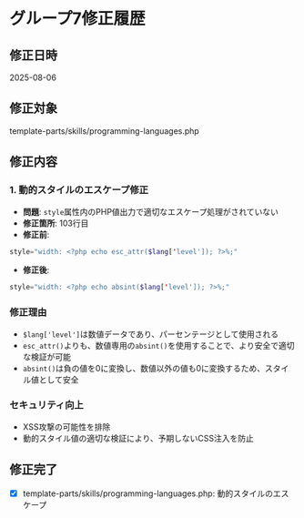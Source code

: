 # グループ7修正履歴

## 修正日時
2025-08-06

## 修正対象
template-parts/skills/programming-languages.php

## 修正内容

### 1. 動的スタイルのエスケープ修正
- **問題**: `style`属性内のPHP値出力で適切なエスケープ処理がされていない
- **修正箇所**: 103行目
- **修正前**:
```php
style="width: <?php echo esc_attr($lang['level']); ?>%;"
```
- **修正後**:
```php
style="width: <?php echo absint($lang['level']); ?>%;"
```

### 修正理由
- `$lang['level']`は数値データであり、パーセンテージとして使用される
- `esc_attr()`よりも、数値専用の`absint()`を使用することで、より安全で適切な検証が可能
- `absint()`は負の値を0に変換し、数値以外の値も0に変換するため、スタイル値として安全

### セキュリティ向上
- XSS攻撃の可能性を排除
- 動的スタイル値の適切な検証により、予期しないCSS注入を防止

## 修正完了
- [x] template-parts/skills/programming-languages.php: 動的スタイルのエスケープ
